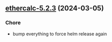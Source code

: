 

## [ethercalc-5.2.3](https://github.com/truecharts/charts/compare/ethercalc-5.2.2...ethercalc-5.2.3) (2024-03-05)

### Chore



- bump everything to force helm release again